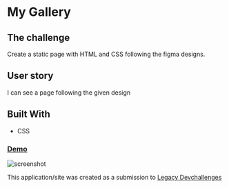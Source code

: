 # My Gallery

## The challenge
Create a static page with HTML and CSS following the figma designs.

## User story
I can see a page following the given design


## Built With

- CSS


<div>
  <h3>
    <a href="https://amansgz.github.io/css-my-gallery/">
      Demo
    </a>
  </h3>
</div>

![screenshot](./assets/preview.png)

This application/site was created as a submission to <a href="https://legacy.devchallenges.io/paths/responsive-web-developer">Legacy Devchallenges</a> 
